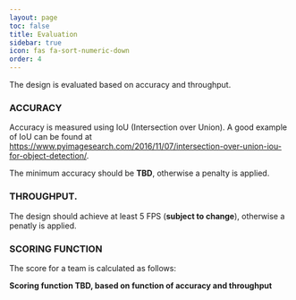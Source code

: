 ```yaml
---
layout: page
toc: false
title: Evaluation
sidebar: true
icon: fas fa-sort-numeric-down
order: 4
---
```


The design is evaluated based on accuracy and throughput.

### ACCURACY
Accuracy is measured using IoU (Intersection over Union). A good example of IoU can be found at https://www.pyimagesearch.com/2016/11/07/intersection-over-union-iou-for-object-detection/.

The minimum accuracy should be **TBD**, otherwise a penalty is applied.

### THROUGHPUT.
The design should achieve at least 5 FPS (**subject to change**), otherwise a penatly is applied.

### SCORING FUNCTION
The score for a team is calculated as follows:

**Scoring function TBD, based on function of accuracy and throughput**

<!-- Score = 10^2 / log2(Energy) × Max(ReLU([1 - 5 × ReLU(0.7 - IoU)]), 0.1) × ReLU([1 - ReLU(1 - FPS / 30)])

ReLU is a non-linear function that helps apply the penalty: ReLU(x) = (x > 0) ? x : 0. -->
